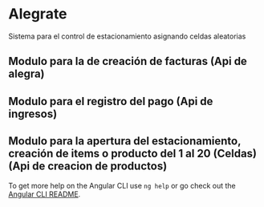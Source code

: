 # Alegrate

Sistema para el control de estacionamiento asignando celdas aleatorias 

## Modulo para la de creación de facturas (Api de alegra)


## Modulo para el registro del pago (Api de ingresos)


## Modulo para la apertura del estacionamiento, creación de items o producto del 1 al 20 (Celdas) (Api de creacion de productos)

To get more help on the Angular CLI use `ng help` or go check out the [Angular CLI README](https://github.com/angular/angular-cli/blob/master/README.md).
